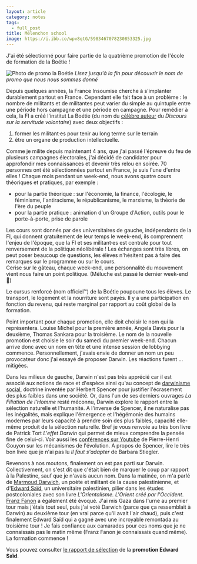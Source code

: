 ```yaml
---
layout: article
category: notes
tags:
  - full_post
title: Mélenchon school
image: https://i.ibb.co/wpv8qtG/5983467078230853325.jpg
---
```

J'ai été sélectionné pour faire partie de la quatrième promotion de l'école de formation de la Boétie ! 

![Photo de promo la Boétie](https://i.ibb.co/wpv8qtG/5983467078230853325.jpg)
_Lisez jusqu'à la fin pour découvrir le nom de promo que nous nous sommes donné_

<!--more-->

Depuis quelques années, la France Insoumise cherche à s'implanter durablement partout en France. Cependant elle fait face à un problème : le nombre de militants et de militantes peut varier du simple au quintuple entre une période hors campagne et une période en campagne. Pour remédier à cela, la FI a créé l'institut La Boétie (du nom du [célèbre auteur](https://fr.wikipedia.org/wiki/%C3%89tienne_de_La_Bo%C3%A9tie) du _Discours sur la servitude volontaire_) avec deux objectifs :

1. former les militant·es pour tenir au long terme sur le terrain
2. être un organe de production intellectuelle. 

Comme je milite depuis maintenant 4 ans, que j'ai passé l'épreuve du feu de plusieurs campagnes électorales, j'ai décidé de candidater pour approfondir mes connaissances et devenir très relou en soirée. 70 personnes ont été sélectionnées partout en France, je suis l'une d'entre elles ! Chaque mois pendant un week-end, nous avons quatre cours théoriques et pratiques, par exemple :  

- pour la partie théorique : sur l'économie, la finance, l'écologie, le féminisme, l'antiracisme, le républicanisme, le marxisme, la théorie de l'ère du peuple 
- pour la partie pratique : animation d'un Groupe d'Action, outils pour le porte-à-porte, prise de parole 

Les cours sont donnés par des universitaires de gauche, indépendants de la FI, qui donnent gratuitement de leur temps le week-end, ils comprennent l'enjeu de l'époque, que la FI et ses militant·es est centrale pour tout renversement de la politique néolibérale ! Les échanges sont très libres, on peut poser beaucoup de questions, les élèves n'hésitent pas à faire des remarques sur le programme ou sur le cours.    
Cerise sur le gâteau, chaque week-end, une personnalité du mouvement vient nous faire un point politique. (Méluche est passé le dernier week-end 🙌)

Le cursus renforcé (nom officiel™) de la Boétie poupoune tous les élèves. Le transport, le logement et la nourriture sont payés. Il y a une participation en fonction du revenu, qui reste marginal par rapport au coût global de la formation.

Point important pour chaque promotion, elle doit choisir le nom qui la représentera. Louise Michel pour la première année, Angela Davis pour la deuxième, Thomas Sankara pour la troisième. Le nom de la nouvelle promotion est choisie le soir du samedi du premier week-end. Chacun arrive donc avec un nom en tête et une intense session de lobbying commence. Personnellement, j'avais envie de donner un nom un peu provocateur donc j'ai essayé de proposer Darwin. Les réactions furent ... mitigées.   

Dans les milieux de gauche, Darwin n'est pas très apprécié car il est associé aux notions de race et d'espèce ainsi qu'au concept de [darwinisme social](https://fr.wikipedia.org/wiki/Darwinisme_social), doctrine inventée par Herbert Spencer pour justifier l'écrasement des plus faibles dans une société. Or, dans l'un de ses derniers ouvrages _La Filiation de l'Homme_  resté méconnu, Darwin explore le rapport entre la sélection naturelle et l'humanité. A l'inverse de Spencer, il ne naturalise pas les inégalités, mais explique l'émergence et l'hégémonie des humains modernes par leurs capacité à prendre soin des plus faibles, capacité elle-même produit de la sélection naturelle. Bref je vous renvoie au très bon livre de Patrick Tort _L'effet Darwin_ qui permet de mieux comprendre la pensée fine de celui-ci. Voir aussi les [conférences sur Youtube](https://www.youtube.com/watch?v=eHTHUjY4igg) de Pierre-Henri Gouyon sur les mécanismes de l'évolution. A propos de Spencer, lire le très bon livre que je n'ai pas lu _Il faut s'adapter_ de Barbara Stiegler.

Revenons à nos moutons, finalement on est pas parti sur Darwin. Collectivement, on s'est dit que c'était bien de marquer le coup par rapport à la Palestine, sauf que je n'avais aucun nom. Dans la matinée, on m'a parlé de [Marmoud Darwich](https://en.wikipedia.org/wiki/Mahmoud_Darwish), un poète et militant de la cause palestinienne, et d'[Edward Saïd](https://fr.wikipedia.org/wiki/Edward_Sa%C3%AFd), un universitaire palestinien, pilier dans les études postcoloniales avec son livre _L'Orientalisme. L'Orient créé par l'Occident_. [Franz Fanon](https://fr.wikipedia.org/wiki/Frantz_Fanon) a également été évoqué. J'ai mis Gaza dans l'urne au premier tour mais j'étais tout seul, puis j'ai voté Darwich (parce que ça ressemblait à Darwin) au deuxième tour (en vrai parce qu'il avait l'air chaud), puis c'est finalement Edward Saïd qui a gagné avec une incroyable remontada au troisième tour ! Je fais confiance aux camarades pour ces noms que je ne connaissais pas le matin même (Franz Fanon je connaissais quand même). La formation commence !

Vous pouvez consulter [le rapport de sélection](https://institutlaboetie.fr/constituer-la-quatrieme-promotion-du-cursus-renforce-de-lecole-de-formation/) de la **promotion Edward Saïd**.




